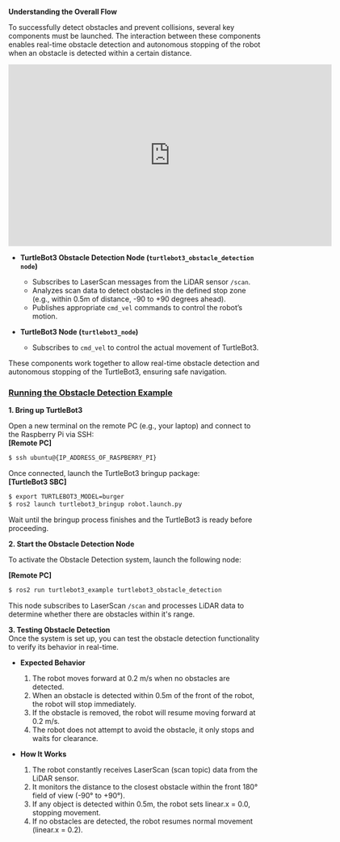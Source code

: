 **Understanding the Overall Flow**

To successfully detect obstacles and prevent collisions, several key components must be launched. The interaction between these components enables real-time obstacle detection and autonomous stopping of the robot when an obstacle is detected within a certain distance.
<iframe width="640" height="360" src="https://www.youtube.com/embed/0y7YgwJRLhg" frameborder="0" allow="accelerometer; autoplay; encrypted-media; gyroscope; picture-in-picture" allowfullscreen></iframe>

- **TurtleBot3 Obstacle Detection Node (`turtlebot3_obstacle_detection node`)**
    - Subscribes to LaserScan messages from the LiDAR sensor `/scan`.
    - Analyzes scan data to detect obstacles in the defined stop zone (e.g., within 0.5m of distance, -90 to +90 degrees ahead).
    - Publishes appropriate `cmd_vel` commands to control the robot’s motion.

- **TurtleBot3 Node (`turtlebot3_node`)**
    - Subscribes to `cmd_vel` to control the actual movement of TurtleBot3.

These components work together to allow real-time obstacle detection and autonomous stopping of the TurtleBot3, ensuring safe navigation.

### [**Running the Obstacle Detection Example**](#running-the-obstacle-detection-example)

**1. Bring up TurtleBot3**

Open a new terminal on the remote PC (e.g., your laptop) and connect to the Raspberry Pi via SSH:  
  **[Remote PC]**  
  ```bash
  $ ssh ubuntu@{IP_ADDRESS_OF_RASPBERRY_PI}
  ```  

Once connected, launch the TurtleBot3 bringup package:  
**[TurtleBot3 SBC]**  
  ```bash
  $ export TURTLEBOT3_MODEL=burger
  $ ros2 launch turtlebot3_bringup robot.launch.py
  ```

Wait until the bringup process finishes and the TurtleBot3 is ready before proceeding.

**2. Start the Obstacle Detection Node**

To activate the Obstacle Detection system, launch the following node:

**[Remote PC]**  
  ```bash
  $ ros2 run turtlebot3_example turtlebot3_obstacle_detection
  ```
This node subscribes to LaserScan `/scan` and processes LiDAR data to determine whether there are obstacles within it's range.

**3. Testing Obstacle Detection**  
Once the system is set up, you can test the obstacle detection functionality to verify its behavior in real-time.

- **Expected Behavior**
    1. The robot moves forward at 0.2 m/s when no obstacles are detected.
    2. When an obstacle is detected within 0.5m of the front of the robot, the robot will stop immediately.
    3. If the obstacle is removed, the robot will resume moving forward at 0.2 m/s.
    4. The robot does not attempt to avoid the obstacle, it only stops and waits for clearance.


- **How It Works**
    1. The robot constantly receives LaserScan (scan topic) data from the LiDAR sensor.
    2. It monitors the distance to the closest obstacle within the front 180° field of view (-90° to +90°).
    3. If any object is detected within 0.5m, the robot sets linear.x = 0.0, stopping movement.
    4. If no obstacles are detected, the robot resumes normal movement (linear.x = 0.2).
